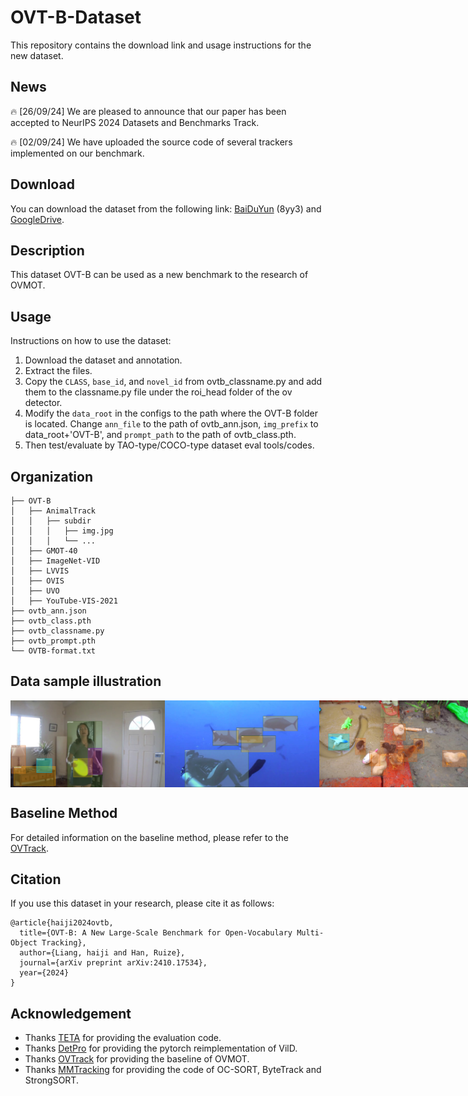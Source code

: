 # OVT-B-Dataset
This repository contains the download link and usage instructions for the new dataset.


## News
🔥 [26/09/24] We are pleased to announce that our paper has been accepted to NeurIPS 2024 Datasets and Benchmarks Track.  

🔥 [02/09/24] We have uploaded the source code of several trackers implemented on our benchmark.


## Download

You can download the dataset from the following link:
[BaiDuYun](https://pan.baidu.com/s/1hy44z_om609jIhXjRxXCug?pwd=8yy3) (8yy3) and 
[GoogleDrive](https://drive.google.com/drive/folders/1Qfmb6tEF92I2k84NgrkjEbOKnFlsrTVZ?usp=drive_link).


## Description

This dataset OVT-B can be used as a new benchmark to the research of OVMOT.

## Usage

Instructions on how to use the dataset:

1. Download the dataset and annotation.
2. Extract the files.
3. Copy the ```CLASS```, ```base_id```, and ```novel_id``` from ovtb_classname.py and add them to the classname.py file under the roi_head folder of the ov detector.
4. Modify the ```data_root``` in the configs to the path where the OVT-B folder is located. Change ```ann_file``` to the path of ovtb_ann.json, ```img_prefix``` to data_root+'OVT-B', and ```prompt_path``` to the path of ovtb_class.pth.
5. Then test/evaluate by TAO-type/COCO-type dataset eval tools/codes.

## Organization

```
├── OVT-B
│   ├── AnimalTrack
│   │   ├── subdir
│   │   │   ├── img.jpg
│   │   │   └── ...
│   ├── GMOT-40
│   ├── ImageNet-VID
│   ├── LVVIS
│   ├── OVIS
│   ├── UVO
│   ├── YouTube-VIS-2021
├── ovtb_ann.json
├── ovtb_class.pth
├── ovtb_classname.py
├── ovtb_prompt.pth
└── OVTB-format.txt
```

## Data sample illustration

<div style="display: flex; justify-content: space-between;">
    <img src="assets/ovtb_frame.png" alt="Sample 1" style="width: 49%;">
    <img src="assets/ovtb_frame2.png" alt="Sample 2" style="width: 49%;">
    <img src="assets/ovtb_frame3.png" alt="Sample 3" style="width: 49%;"> 
    <img src="assets/ovtb_frame4.png" alt="Sample 4" style="width: 49%;">
</div>

## Baseline Method

For detailed information on the baseline method, please refer to the [OVTrack](https://github.com/SysCV/OVTrack).

## Citation

If you use this dataset in your research, please cite it as follows:
```
@article{haiji2024ovtb,
  title={OVT-B: A New Large-Scale Benchmark for Open-Vocabulary Multi-Object Tracking},
  author={Liang, haiji and Han, Ruize},
  journal={arXiv preprint arXiv:2410.17534},
  year={2024}
}
```

## Acknowledgement
- Thanks [TETA](https://github.com/SysCV/tet) for providing the evaluation code.
- Thanks [DetPro](https://github.com/dyabel/detpro) for providing the pytorch reimplementation of VilD.
- Thanks [OVTrack](https://github.com/SysCV/OVTrack) for providing the baseline of OVMOT.
- Thanks [MMTracking](https://github.com/open-mmlab/mmtracking) for providing the code of OC-SORT, ByteTrack and StrongSORT.
